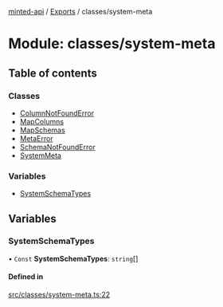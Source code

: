 [minted-api](../README.md) / [Exports](../modules.md) / classes/system-meta

# Module: classes/system-meta

## Table of contents

### Classes

- [ColumnNotFoundError](../classes/classes_system_meta.ColumnNotFoundError.md)
- [MapColumns](../classes/classes_system_meta.MapColumns.md)
- [MapSchemas](../classes/classes_system_meta.MapSchemas.md)
- [MetaError](../classes/classes_system_meta.MetaError.md)
- [SchemaNotFoundError](../classes/classes_system_meta.SchemaNotFoundError.md)
- [SystemMeta](../classes/classes_system_meta.SystemMeta.md)

### Variables

- [SystemSchemaTypes](classes_system_meta.md#systemschematypes)

## Variables

### SystemSchemaTypes

• `Const` **SystemSchemaTypes**: `string`[]

#### Defined in

[src/classes/system-meta.ts:22](https://github.com/ianzepp/minted-api-ts/blob/ce6db2f/src/classes/system-meta.ts#L22)
